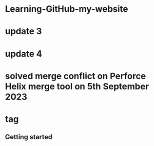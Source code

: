 # Learning-GitHub-my-website
# update 3
# update 4
# solved merge conflict on Perforce Helix merge tool on 5th September 2023
# tag 
## Getting started
